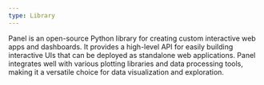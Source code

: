 ```yaml
---
type: Library
---
```


Panel is an open-source Python library for creating custom interactive web apps and dashboards. It provides a high-level API for easily building interactive UIs that can be deployed as standalone web applications. Panel integrates well with various plotting libraries and data processing tools, making it a versatile choice for data visualization and exploration.